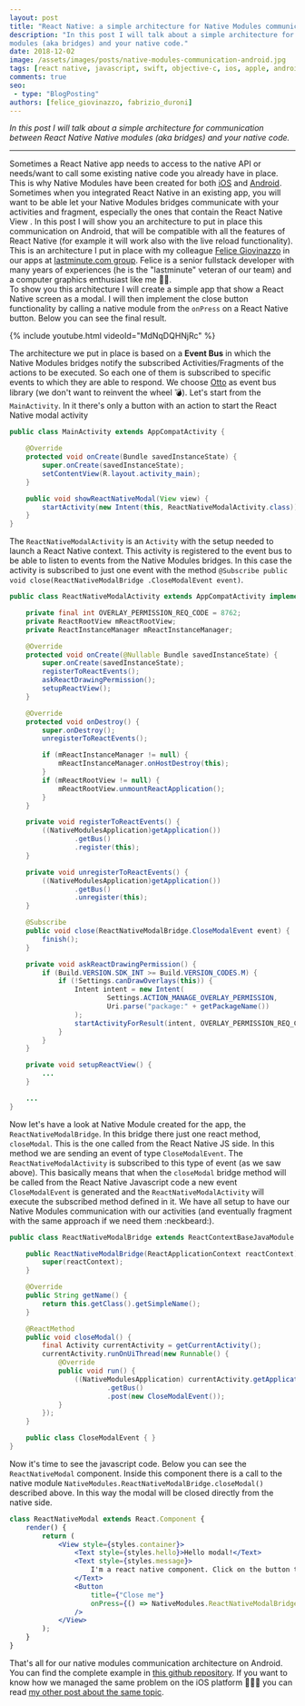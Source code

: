 ```yaml
---
layout: post
title: "React Native: a simple architecture for Native Modules communication with your Activities and Fragments on Android"
description: "In this post I will talk about a simple architecture for communication between React Native Native 
modules (aka bridges) and your native code."
date: 2018-12-02
image: /assets/images/posts/native-modules-communication-android.jpg
tags: [react native, javascript, swift, objective-c, ios, apple, android, java, mobile application development]
comments: true
seo:
 - type: "BlogPosting"
authors: [felice_giovinazzo, fabrizio_duroni]
---
```


*In this post I will talk about a simple architecture for communication between React Native Native 
 modules (aka bridges) and your native code.*

---

Sometimes a React Native app needs to access to the native API or needs/want to call some existing native code you 
already have in place. This is why Native Modules have been created for 
both [iOS](https://facebook.github.io/react-native/docs/native-modules-ios) and [Android](https://facebook.github.io/react-native/docs/native-modules-android).    
Sometimes when you integrated React Native in an existing app, you will want to be able let your Native 
Modules bridges communicate with your activities and fragment, especially the ones that contain the React Native View
. In this post I will show you an architecture to put in place this communication on Android, that will be compatible 
with all the features of React Native (for example it will work also with the live reload functionality).
This is an architecture I put in place with my colleague [Felice Giovinazzo](https://www.linkedin.com/in/felice-giovinazzo-17277b55/) 
in our apps at [lastminute.com group](https://lmgroup.lastminute.com/ "lastminute.com").
 Felice is a senior fullstack developer with many years of experiences (he is the "lastminute" veteran of our team) 
 and a computer graphics enthusiast like me :revolving_hearts::sparkling_heart:.  
To show you this architecture I will create a simple app that show a React Native screen as a modal. I will then 
implement the close button functionality by calling a native module from the `onPress` on a React Native button.
Below you can see the final result.

{% include youtube.html videoId="MdNqDQHNjRc" %}

The architecture we put in place is based on a **Event Bus** in which the Native Modules bridges notify the subscribed 
Activities/Fragments of the actions to be executed. So each one of them is subscribed to specific events to which they
 are able to respond. 
 We choose [Otto](http://square.github.io/otto/) as event bus library (we don't want to reinvent the wheel :bomb:). 
Let's start from the `MainActivity`. In it there's only a button with an action to start the React Native modal activity

```java
public class MainActivity extends AppCompatActivity {

    @Override
    protected void onCreate(Bundle savedInstanceState) {
        super.onCreate(savedInstanceState);
        setContentView(R.layout.activity_main);
    }

    public void showReactNativeModal(View view) {
        startActivity(new Intent(this, ReactNativeModalActivity.class));
    }
}
```

The `ReactNativeModalActivity` is an `Activity` with the setup needed to launch a React Native context. This activity 
is registered to the event bus to be able to listen to events from the Native Modules bridges. In this case 
the activity is subscribed to just one event with the method `@Subscribe public void close(ReactNativeModalBridge
.CloseModalEvent event)`.

```java
public class ReactNativeModalActivity extends AppCompatActivity implements DefaultHardwareBackBtnHandler {

    private final int OVERLAY_PERMISSION_REQ_CODE = 8762;
    private ReactRootView mReactRootView;
    private ReactInstanceManager mReactInstanceManager;

    @Override
    protected void onCreate(@Nullable Bundle savedInstanceState) {
        super.onCreate(savedInstanceState);
        registerToReactEvents();
        askReactDrawingPermission();
        setupReactView();
    }

    @Override
    protected void onDestroy() {
        super.onDestroy();
        unregisterToReactEvents();

        if (mReactInstanceManager != null) {
            mReactInstanceManager.onHostDestroy(this);
        }
        if (mReactRootView != null) {
            mReactRootView.unmountReactApplication();
        }
    }

    private void registerToReactEvents() {
        ((NativeModulesApplication)getApplication())
                .getBus()
                .register(this);
    }

    private void unregisterToReactEvents() {
        ((NativeModulesApplication)getApplication())
                .getBus()
                .unregister(this);
    }

    @Subscribe
    public void close(ReactNativeModalBridge.CloseModalEvent event) {
        finish();
    }

    private void askReactDrawingPermission() {
        if (Build.VERSION.SDK_INT >= Build.VERSION_CODES.M) {
            if (!Settings.canDrawOverlays(this)) {
                Intent intent = new Intent(
                        Settings.ACTION_MANAGE_OVERLAY_PERMISSION,
                        Uri.parse("package:" + getPackageName())
                );
                startActivityForResult(intent, OVERLAY_PERMISSION_REQ_CODE);
            }
        }
    }

    private void setupReactView() {
        ...
    }

    ...
}

```

Now let's have a look at Native Module created for the app, the `ReactNativeModalBridge`. In this bridge there just 
one react method, `closeModal`. This is the one called from the React Native JS side. In this method we are sending 
an event of type `CloseModalEvent`. The `ReactNativeModalActivity` is subscribed to this type of event (as we saw 
above). This basically means that when the `closeModal` bridge method will be called from the React Native Javascript 
code a new event `CloseModalEvent` is generated and the `ReactNativeModalActivity` will execute the subscribed method defined in 
it. We have all setup to have our Native Modules communication with our activities (and eventually fragment with the 
same approach if we need them :neckbeard:).

```java
public class ReactNativeModalBridge extends ReactContextBaseJavaModule {

    public ReactNativeModalBridge(ReactApplicationContext reactContext) {
        super(reactContext);
    }

    @Override
    public String getName() {
        return this.getClass().getSimpleName();
    }

    @ReactMethod
    public void closeModal() {
        final Activity currentActivity = getCurrentActivity();
        currentActivity.runOnUiThread(new Runnable() {
            @Override
            public void run() {
                ((NativeModulesApplication) currentActivity.getApplication())
                        .getBus()
                        .post(new CloseModalEvent());
            }
        });
    }

    public class CloseModalEvent { }
}
``` 

Now it's time to see the javascript code. Below you can see the `ReactNativeModal` component. Inside this component there is a call 
to the native module `NativeModules.ReactNativeModalBridge.closeModal()` described above. In this way the modal will 
be closed directly from the native side.

```jsx
class ReactNativeModal extends React.Component {
    render() {
        return (
            <View style={styles.container}>
                <Text style={styles.hello}>Hello modal!</Text>
                <Text style={styles.message}>
                    I'm a react native component. Click on the button to close me using native function.
                </Text>
                <Button
                    title={"Close me"}
                    onPress={() => NativeModules.ReactNativeModalBridge.closeModal()}
                />
            </View>
        );
    }
}
``` 
 
That's all for our native modules communication architecture on Android. You can find the complete example in [this github repository](https://github.com/chicio/React-Native-Native-Modules-Communication). If you want to know how we managed the same problem on the iOS platform :apple::iphone::heartbeat: you can read [my other post about the same topic](/2018/12/03/react-native-modules-bridge-communication-uiviewcontroller-ios.html).
